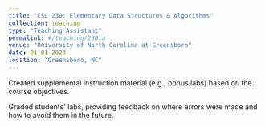 ```yaml
---
title: "CSC 230: Elementary Data Structures & Algorithms"
collection: teaching
type: "Teaching Assistant"
permalink: #/teaching/230ta
venue: "University of North Carolina at Greensboro"
date: 01-01-2023
location: "Greensboro, NC"
---
```


Created supplemental instruction material (e.g., bonus labs) based on the course objectives.

Graded students' labs, providing feedback on where errors were made and how to avoid them in the future.
